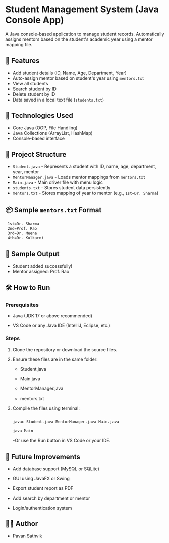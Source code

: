 # Student Management System (Java Console App)

A Java console-based application to manage student records. Automatically assigns mentors based on the student's academic year using a mentor mapping file.

## 🚀 Features
- Add student details (ID, Name, Age, Department, Year)
- Auto-assign mentor based on student's year using `mentors.txt`
- View all students
- Search student by ID
- Delete student by ID
- Data saved in a local text file (`students.txt`)

## 📂 Technologies Used
- Core Java (OOP, File Handling)
- Java Collections (ArrayList, HashMap)
- Console-based interface

## 📄 Project Structure

- `Student.java` - Represents a student with ID, name, age, department, year, mentor
- `MentorManager.java` - Loads mentor mappings from `mentors.txt`
- `Main.java` - Main driver file with menu logic
- `students.txt` - Stores student data persistently
- `mentors.txt` - Stores mapping of year to mentor (e.g., `1st=Dr. Sharma`)

## 📦 Sample `mentors.txt` Format

```txt
 1st=Dr. Sharma
 2nd=Prof. Rao
 3rd=Dr. Meena
 4th=Dr. Kulkarni
```


## 🧪 Sample Output

- Student added successfully!
- Mentor assigned: Prof. Rao

## 🛠️ How to Run

### Prerequisites
- Java (JDK 17 or above recommended)

- VS Code or any Java IDE (IntelliJ, Eclipse, etc.)

### Steps
1. Clone the repository or download the source files.

2. Ensure these files are in the same folder:

   - Student.java

   - Main.java

   - MentorManager.java

   - mentors.txt

3. Compile the files using terminal:
   ```bash

   javac Student.java MentorManager.java Main.java

   java Main
   ```
   
   -Or use the Run button in VS Code or your IDE.

## 📌 Future Improvements

- Add database support (MySQL or SQLite)

- GUI using JavaFX or Swing

- Export student report as PDF

- Add search by department or mentor

- Login/authentication system

## 🧑‍💻 Author
 - Pavan Sathvik
